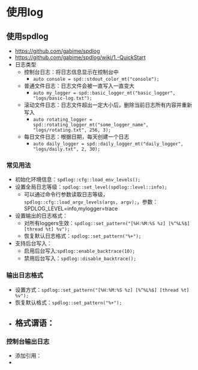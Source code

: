 # 使用log

## 使用spdlog

- https://github.com/gabime/spdlog
- https://github.com/gabime/spdlog/wiki/1.-QuickStart
- 日志类型
  - 控制台日志：将日志信息显示在控制台中
    - `auto console = spd::stdout_color_mt("console");`
  - 普通文件日志：日志文件会被一直写入一直变大
    - `auto my_logger = spd::basic_logger_mt("basic_logger", "logs/basic-log.txt");`
  - 滚动文件日志：日志文件超出一定大小后，删除当前日志所有内容并重新写入
    - `auto rotating_logger = spd::rotating_logger_mt("some_logger_name", "logs/rotating.txt", 256, 3);`
  - 每日文件日志：根据日期，每天创建一个日志
    - `auto daily_logger = spd::daily_logger_mt("daily_logger", "logs/daily.txt", 2, 30);`

### 常见用法

- 初始化环境信息：`spdlog::cfg::load_env_levels();`
- 设置全局日志等级：`spdlog::set_level(spdlog::level::info);`
  - 可以通过命令行参数读取日志等级，`spdlog::cfg::load_argv_levels(args, argv);`，参数：SPDLOG_LEVEL=info,mylogger=trace
- 设置输出的日志格式：
  - 对所有loggers生效：`spdlog::set_pattern("[%H:%M:%S %z] [%^%L%$] [thread %t] %v");`
  - 恢复默认日志格式：`spdlog::set_pattern("%+");`
- 支持后台写入：
  - 启用后台写入:`spdlog::enable_backtrace(10);`
  - 禁用后台写入：`spdlog::disable_backtrace();`

### 输出日志格式

- 设置方式：`spdlog::set_pattern("[%H:%M:%S %z] [%^%L%$] [thread %t] %v");`
- 恢复默认格式：`spdlog::set_pattern("%+");`
- 格式谓语：
  - 


### 控制台输出日志

- 添加引用：
- 